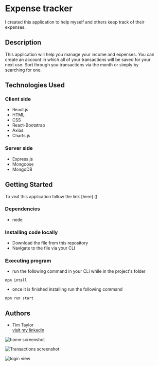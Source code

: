 # Expense tracker

I created this application to help myself and others keep track of their expenses.

## Description

This application will help you manage your income and expenses. You can create an account in which all of your transactions will be saved for your next use. Sort through you transactions via the month or simply by searching for one.

## Technologies Used

### Client side
* React.js
* HTML
* CSS
* React-Bootstrap
* Axios
* Charts.js

### Server side
* Express.js
* Mongoose
* MongoDB

## Getting Started

To visit this application follow the link [here] ()

### Dependencies

* node

### Installing code locally

* Download the file from this repository
* Navigate to the file via your CLI

### Executing program

* run the following command in your CLI while in the project's folder
```
npm intall
```
* once it is finished installing run the following command 
```
npm run start
```


## Authors

* Tim Taylor  
[visit my linkedin](https://www.linkedin.com/in/tim-taylor-aaa970207/)

![home screenshot](https://user-images.githubusercontent.com/79194271/127051906-25119e3b-ab27-4340-b856-f74502310788.png)


![Transactions screenshot](https://user-images.githubusercontent.com/79194271/127051801-f69ed347-1e8a-44f1-bab9-95463c7cf47c.png)

![login view](https://user-images.githubusercontent.com/79194271/127052009-b6e7a1fe-53e4-43a2-a528-fc3ca3f38598.png)
